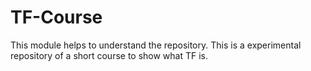 TF-Course
==========

This module helps to understand the repository.
This is a experimental repository of a short course to show what TF is.
